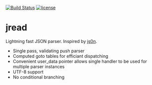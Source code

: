 [![Build Status](https://travis-ci.org/naleksiev/jread.svg?branch=master)](https://travis-ci.org/naleksiev/jread)
[![license](https://img.shields.io/github/license/mashape/apistatus.svg)](https://github.com/naleksiev/jread/blob/master/LICENSE)
# jread
Lightning fast JSON parser. Inspired by [js0n](https://github.com/quartzjer/js0n).
* Single pass, validating push parser
* Computed goto tables for efficiant dispatching
* Convenient user_data pointer allows single handler to be used for multiple parser instances
* UTF-8 support
* No conditional branching
